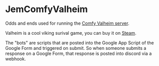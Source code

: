 # JemComfyValheim
Odds and ends used for running the [Comfy Valheim server](https://www.battlemetrics.com/servers/valheim/11413142).


Valheim is a cool viking surival game, you can buy it on [Steam](https://store.steampowered.com/app/892970/Valheim/).


The "bots" are scripts that are posted into the Google App Script of the Google Form and triggered on submit. So when someone submits a response on a Google Form, that response is posted into discord via a webhook.
